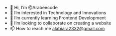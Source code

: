 - 👋 Hi, I’m @Arabeecode
- 👀 I’m interested in Technology and Innovations
- 🌱 I’m currently learning Frontend Development
- 💞️ I’m looking to collaborate on creating a website
- 📫 How to reach me alabiara2332@gmail.com

<!---
Arabeecode/Arabeecode is a ✨ special ✨ repository because its `README.md` (this file) appears on your GitHub profile.
You can click the Preview link to take a look at your changes.
--->
